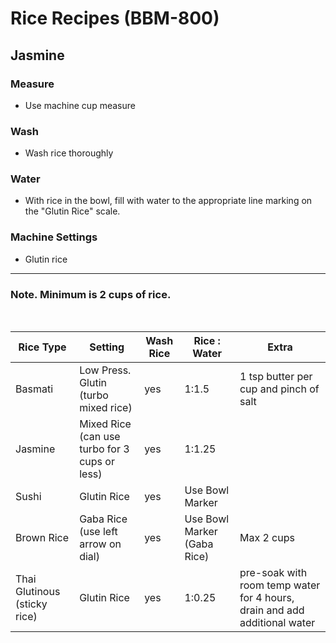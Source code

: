# Rice Recipes (BBM-800)

## Jasmine

### Measure

* Use machine cup measure

### Wash

* Wash rice thoroughly

### Water

* With rice in the bowl, fill with water to the appropriate line marking on the "Glutin Rice" scale.

### Machine Settings

* Glutin rice

---

### Note. Minimum is 2 cups of rice.
<br>

Rice Type | Setting | Wash Rice | Rice : Water | Extra
--- | --- | --- | --- | ---
Basmati | Low Press. Glutin (turbo mixed rice) | yes | 1:1.5 | 1 tsp butter per cup and pinch of salt
Jasmine | Mixed Rice (can use turbo for 3 cups or less) | yes | 1:1.25 | 
Sushi | Glutin Rice | yes | Use Bowl Marker |
Brown Rice | Gaba Rice (use left arrow on dial) | yes | Use Bowl Marker (Gaba Rice) | Max 2 cups
Thai Glutinous (sticky rice) | Glutin Rice | yes | 1:0.25 | pre-soak with room temp water for 4 hours, drain and add additional water
